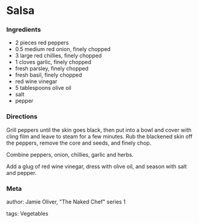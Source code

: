 # Salsa

### Ingredients
 * 2 pieces red peppers
 * 0.5 medium red onion, finely chopped
 * 3 large red chillies, finely chopped
 * 1 cloves garlic, finely chopped
 * fresh parsley, finely chopped
 * fresh basil, finely chopped
 * red wine vinegar
 * 5 tablespoons olive oil
 * salt
 * pepper

### Directions

Grill peppers until the skin goes black, then put into a bowl and cover with cling film and leave to steam for a few minutes.  Rub the blackened skin off the peppers, remove the core and seeds, and finely chop.

Combine peppers, onion, chillies, garlic and herbs.

Add a glug of red wine vinegar, dress with olive oil, and season with salt and pepper.

### Meta
author: Jamie Oliver, "The Naked Chef" series 1

tags: Vegetables


